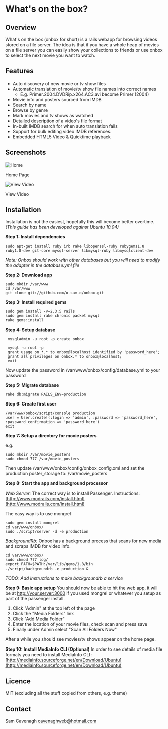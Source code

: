 # What's on the box?

Overview
--------
What's on the box (onbox for short) is a rails webapp for browsing videos stored on a file server.  The idea is that if you have a whole heap of movies on a file server you can easily show your collections to friends or use onbox to select the next movie you want to watch.

Features
--------
 * Auto discovery of new movie or tv show files
 * Automatic translation of movie/tv show file names into correct names
   * E.g. Primer.2004.DVDRip.x264.AC3.avi become Primer (2004)
 * Movie info and posters sourced from IMDB
 * Search by name
 * Browse by genre
 * Mark movies and tv shows as watched
 * Detailed description of a video's file format
 * In-built IMDB search for when auto translation fails
 * Support for bulk editing video IMDB references.
 * Embedded HTML5 Video & Quicktime playback

Screenshots
-----------
![Home](http://farm2.static.flickr.com/1334/4606207320_9fe2dee45f.jpg) 

Home Page

![View Video](http://farm4.static.flickr.com/3372/4605593249_ed5216fa88.jpg)

View Video

Installation
------------
Installation is not the easiest, hopefully this will become better overtime.  _(This guide has been developed against Ubuntu 10.04)_

__Step 1: Install dependencies__

    sudo apt-get install ruby irb rake libopenssl-ruby rubygems1.8 ruby1.8-dev git-core mysql-server libmysql-ruby libmysqlclient-dev
    
_Note: Onbox should work with other databases but you will need to modify the adapter in the database.yml file_ 

__Step 2: Download app__

    sudo mkdir /var/www
    cd /var/www
    git clone git://github.com/o-sam-o/onbox.git

__Step 3: Install required gems__
    
    sudo gem install -v=2.3.5 rails
    sudo gem install rake chronic packet mysql
    rake gems:install

__Step 4: Setup database__

     mysqladmin -u root -p create onbox
     
     mysql -u root -p
     grant usage on *.* to onbox@localhost identified by 'password_here';
     grant all privileges on onbox.* to onbox@localhost;
     exit

Now update the password in /var/www/onbox/config/database.yml to your password

__Step 5: Migrate database__

    rake db:migrate RAILS_ENV=production

__Step 6: Create first user__

    /var/www/onbox/script/console production
    user = User.create!(:login => 'admin', :password => 'password_here', :password_confirmation => 'password_here')
    exit

__Step 7: Setup a directory for movie posters__

e.g.

    sudo mkdir /var/movie_posters
    sudo chmod 777 /var/movie_posters

Then update /var/www/onbox/config/onbox_config.xml 
and set the production poster_storage to:
/var/movie_posters

__Step 8: Start the app and background processor__

_Web Server:_
The correct way is to install Passenger. Instructions: [http://www.modrails.com/install.html](http://www.modrails.com/install.html)

The easy way is to use mongrel
    
    sudo gem install mongrel
    cd var/www/onbox/
    sudo ./script/server -d -e production
    
_BackgroundRb:_
Onbox has a background process that scans for new media and scraps IMDB for video info.  
    
    cd var/www/onbox/
    sudo chmod 777 log/
    export PATH=$PATH:/var/lib/gems/1.8/bin
    ./script/backgroundrb -e production &
    
_TODO: Add instructions to make backgroundrb a service_

__Step 9: Basic app setup__
You should now be able to hit the web app, it will be at http://your.server:3000 if you used mongrel or whatever you setup as part of the passenger install.

 1. Click "Admin" at the top left of the page
 2. Click the "Media Folders" link    
 3. Click "Add Media Folder"
 4. Enter the location of your movie files, check scan and press save
 5. Finally under Admin select "Scan All Folders Now"
 
After a while you should see movies/tv shows appear on the home page.

__Step 10: Install MediaInfo CLI (Optional)__
In order to see details of media file formats you need to install MediaInfo CLI : [http://mediainfo.sourceforge.net/en/Download/Ubuntu](http://mediainfo.sourceforge.net/en/Download/Ubuntu)

Licence
-------
MIT (excluding all the stuff copied from others, e.g. theme)

Contact
-------
Sam Cavenagh [cavenaghweb@hotmail.com](mailto:cavenaghweb@hotmail.com)